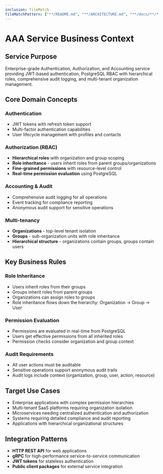 ```yaml
---
inclusion: fileMatch
fileMatchPattern: ["**/README.md", "**/ARCHITECTURE.md", "**/docs/**/*.md"]
---
```


# AAA Service Business Context

## Service Purpose

Enterprise-grade Authentication, Authorization, and Accounting service providing JWT-based authentication, PostgreSQL RBAC with hierarchical roles, comprehensive audit logging, and multi-tenant organization management.

## Core Domain Concepts

### Authentication

- JWT tokens with refresh token support
- Multi-factor authentication capabilities
- User lifecycle management with profiles and contacts

### Authorization (RBAC)

- **Hierarchical roles** with organization and group scoping
- **Role inheritance** - users inherit roles from parent groups/organizations
- **Fine-grained permissions** with resource-level control
- **Real-time permission evaluation** using PostgreSQL

### Accounting & Audit

- Comprehensive audit logging for all operations
- Event tracking for compliance reporting
- Anonymous audit support for sensitive operations

### Multi-tenancy

- **Organizations** - top-level tenant isolation
- **Groups** - sub-organization units with role inheritance
- **Hierarchical structure** - organizations contain groups, groups contain users

## Key Business Rules

### Role Inheritance

- Users inherit roles from their groups
- Groups inherit roles from parent groups
- Organizations can assign roles to groups
- Role inheritance flows down the hierarchy: Organization → Group → User

### Permission Evaluation

- Permissions are evaluated in real-time from PostgreSQL
- Users get effective permissions from all inherited roles
- Permission checks consider organization and group context

### Audit Requirements

- All user actions must be auditable
- Sensitive operations support anonymous audit trails
- Audit logs include context (organization, group, user, action, resource)

## Target Use Cases

- Enterprise applications with complex permission hierarchies
- Multi-tenant SaaS platforms requiring organization isolation
- Microservices needing centralized authentication and authorization
- Systems requiring detailed compliance and audit reporting
- Applications with hierarchical organizational structures

## Integration Patterns

- **HTTP REST API** for web applications
- **gRPC** for high-performance service-to-service communication
- **JWT tokens** for stateless authentication
- **Public client packages** for external service integration
